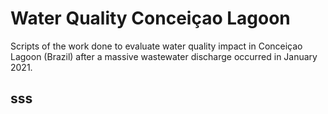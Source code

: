 # Water Quality Conceiçao Lagoon
Scripts of the work done to evaluate water quality impact in Conceiçao Lagoon (Brazil) after a massive wastewater discharge occurred in January 2021.

## sss
